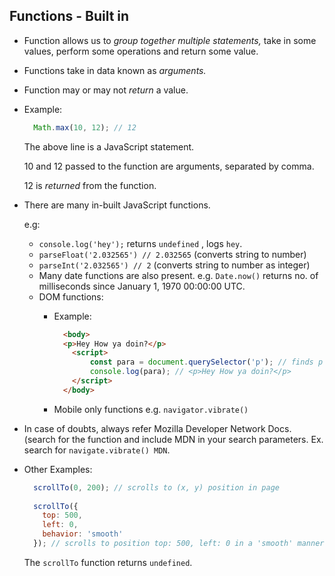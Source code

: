 ## Functions - Built in

-   Function allows us to _group together multiple statements,_ take in some values, perform some operations and return some value.
    
-   Functions take in data known as _arguments._
    
-   Function may or may not _return_ a value.
    
-   Example:
    
    ```javascript
      Math.max(10, 12); // 12
    
    ```
    
    The above line is a JavaScript statement.
    
    10 and 12 passed to the function are arguments, separated by comma.
    
    12 is _returned_ from the function.
    
-   There are many in-built JavaScript functions.
    
    e.g:
    
    -   `console.log('hey');` returns `undefined` , logs `hey`.
    -   `parseFloat('2.032565') // 2.032565` (converts string to number)
    -   `parseInt('2.032565') // 2` (converts string to number as integer)
    -   Many date functions are also present. e.g. `Date.now()` returns no. of milliseconds since January 1, 1970 00:00:00 UTC.
    -   DOM functions:
        -   Example:
            
            ```html
              <body>
              <p>Hey How ya doin?</p>
              	<script>
              		const para = document.querySelector('p'); // finds p tag in page
              		console.log(para); // <p>Hey How ya doin?</p>
              	</script>
              </body>
            
            ```
            
        -   Mobile only functions e.g. `navigator.vibrate()`
            
-   In case of doubts, always refer Mozilla Developer Network Docs. (search for the function and include MDN in your search parameters. Ex. search for `navigate.vibrate() MDN`.
    
-   Other Examples:
    
    ```javascript
      scrollTo(0, 200); // scrolls to (x, y) position in page
      
      scrollTo({
      	top: 500,
      	left: 0,
      	behavior: 'smooth'
      }); // scrolls to position top: 500, left: 0 in a 'smooth' manner
    
    ```
    
    The `scrollTo` function returns `undefined`.
